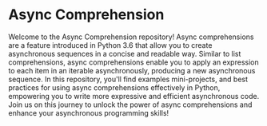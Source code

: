 # Async Comprehension

Welcome to the Async Comprehension repository! Async comprehensions are a feature introduced in Python 3.6 that allow you to create asynchronous sequences in a concise and readable way. Similar to list comprehensions, async comprehensions enable you to apply an expression to each item in an iterable asynchronously, producing a new asynchronous sequence. In this repository, you'll find examples mini-projects, and best practices for using async comprehensions effectively in Python, empowering you to write more expressive and efficient asynchronous code. Join us on this journey to unlock the power of async comprehensions and enhance your asynchronous programming skills!
